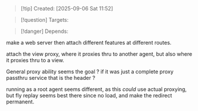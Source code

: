 
>[!tip] Created: [2025-09-06 Sat 11:52]

>[!question] Targets: 

>[!danger] Depends: 

make a web server then attach different features at different routes.

attach the view proxy, where it proxies thru to another agent, but also where it proxies thru to a view.

General proxy ability seems the goal ? if it was just a complete proxy passthru service that is the header ?

running as a root agent seems different, as this *could* use actual proxying, but fly replay seems best there since no load, and make the redirect permanent.